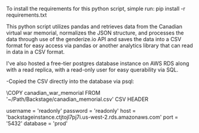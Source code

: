To install the requirements for this python script, simple run: pip install -r requirements.txt

This python script utilizes pandas and retrieves data from the Canadian virtual war memorial, normalizes the JSON structure, and processes the data through use of the genderize.io API and saves the data into a CSV format for easy access via pandas or another analytics library that can read in data in a CSV format.

I've also hosted a free-tier postgres database instance on AWS RDS along with a read replica, with a read-only user for easy querability via SQL.

-Copied the CSV directly into the database via psql:

\COPY canadian_war_memorial FROM '~/Path/Backstage/canadian_memorial.csv'  CSV HEADER

username = 'readonly'
password = 'readonly'
host = 'backstageinstance.ctjtojl7pj7i.us-west-2.rds.amazonaws.com'
port = '5432'
database = 'prod'

